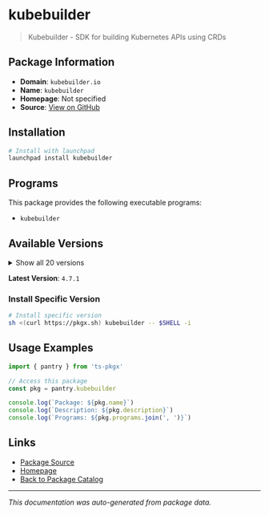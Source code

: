 # kubebuilder

> Kubebuilder - SDK for building Kubernetes APIs using CRDs

## Package Information

- **Domain**: `kubebuilder.io`
- **Name**: `kubebuilder`
- **Homepage**: Not specified
- **Source**: [View on GitHub](https://github.com/pkgxdev/pantry/tree/main/projects/kubebuilder.io/package.yml)

## Installation

```bash
# Install with launchpad
launchpad install kubebuilder
```

## Programs

This package provides the following executable programs:

- `kubebuilder`

## Available Versions

<details>
<summary>Show all 20 versions</summary>

- `4.7.1`, `4.7.0`, `4.6.0`, `4.5.2`, `4.5.1`
- `4.5.0`, `4.4.0`, `4.3.1`, `4.3.0`, `4.2.0`
- `4.1.1`, `4.1.0`, `4.0.0`, `3.15.1`, `3.15.0`
- `3.14.2`, `3.14.1`, `3.14.0`, `3.13.0`, `3.12.0`

</details>

**Latest Version**: `4.7.1`

### Install Specific Version

```bash
# Install specific version
sh <(curl https://pkgx.sh) kubebuilder -- $SHELL -i
```

## Usage Examples

```typescript
import { pantry } from 'ts-pkgx'

// Access this package
const pkg = pantry.kubebuilder

console.log(`Package: ${pkg.name}`)
console.log(`Description: ${pkg.description}`)
console.log(`Programs: ${pkg.programs.join(', ')}`)
```

## Links

- [Package Source](https://github.com/pkgxdev/pantry/tree/main/projects/kubebuilder.io/package.yml)
- [Homepage](#)
- [Back to Package Catalog](../../package-catalog.md)

---

*This documentation was auto-generated from package data.*
